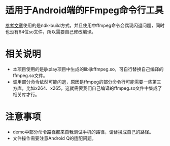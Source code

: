 # 适用于Android端的FFmpeg命令行工具

[参考文章](https://www.jianshu.com/p/dfe9404e001a)使用的是ndk-build方式，并且使用中ffmpeg命令会偶现闪退问题，同时也没有64位so文件，所以需要自己修改编译。

# 相关说明

* 本项目使用的是ijkplay项目中生成的libijkffmpeg.so，可自行替换自己编译的ffmpeg.so文件。
* 调用部分命令依然可能闪退，原因是ffmpeg的部分命令行可能需要一些第三方库，比如x264、x265，这就需要我们自己编译的ffmpeg.so文件中集成了相关库才行。

# 注意事项

* demo中部分命令路径都来自我测试手机的路径，请替换成自己的路径。
* 文件操作需要注意Android Q的适配问题。


